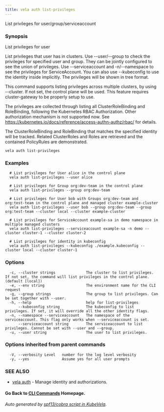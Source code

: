 ```yaml
---
title: vela auth list-privileges
---
```


List privileges for user/group/serviceaccount

### Synopsis

List privileges for user

 List privileges that user has in clusters. Use --user/--group to check the privileges for specified user and group. They can be jointly configured to see the union of privileges. Use --serviceaccount and -n/--namespace to see the privileges for ServiceAccount. You can also use --kubeconfig to use the identity inside implicitly. The privileges will be shown in tree format.

 This command supports listing privileges across multiple clusters, by using --cluster. If not set, the control plane will be used. This feature requires cluster-gateway to be properly setup to use.

 The privileges are collected through listing all ClusterRoleBinding and RoleBinding, following the Kubernetes RBAC Authorization. Other authorization mechanism is not supported now. See https://kubernetes.io/docs/reference/access-authn-authz/rbac/ for details.

 The ClusterRoleBinding and RoleBinding that matches the specified identity will be tracked. Related ClusterRoles and Roles are retrieved and the contained PolicyRules are demonstrated.

```
vela auth list-privileges
```

### Examples

```
  # List privileges for User alice in the control plane
  vela auth list-privileges --user alice
  
  # List privileges for Group org:dev-team in the control plane
  vela auth list-privileges --group org:dev-team
  
  # List privileges for User bob with Groups org:dev-team and org:test-team in the control plane and managed cluster example-cluster
  vela auth list-privileges --user bob --group org:dev-team --group org:test-team --cluster local --cluster example-cluster
  
  # List privileges for ServiceAccount example-sa in demo namespace in multiple managed clusters
  vela auth list-privileges --serviceaccount example-sa -n demo --cluster cluster-1 --cluster cluster-2
  
  # List privileges for identity in kubeconfig
  vela auth list-privileges --kubeconfig ./example.kubeconfig --cluster local --cluster cluster-1
```

### Options

```
  -c, --cluster strings              The cluster to list privileges. If not set, the command will list privileges in the control plane. (default [local])
  -e, --env string                   The environment name for the CLI request
  -g, --group strings                The group to list privileges. Can be set together with --user.
  -h, --help                         help for list-privileges
      --kubeconfig string            The kubeconfig to list privileges. If set, it will override all the other identity flags.
  -n, --namespace --serviceaccount   The namespace of the serviceaccount. This flag only works when --serviceaccount is set.
      --serviceaccount string        The serviceaccount to list privileges. Cannot be set with --user and --group.
  -u, --user string                  The user to list privileges.
```

### Options inherited from parent commands

```
  -V, --verbosity Level   number for the log level verbosity
  -y, --yes               Assume yes for all user prompts
```

### SEE ALSO

* [vela auth](vela_auth)	 - Manage identity and authorizations.

#### Go Back to [CLI Commands](vela) Homepage.


###### Auto generated by [spf13/cobra script in KubeVela](https://github.com/kubevela/kubevela/tree/master/hack/docgen).
